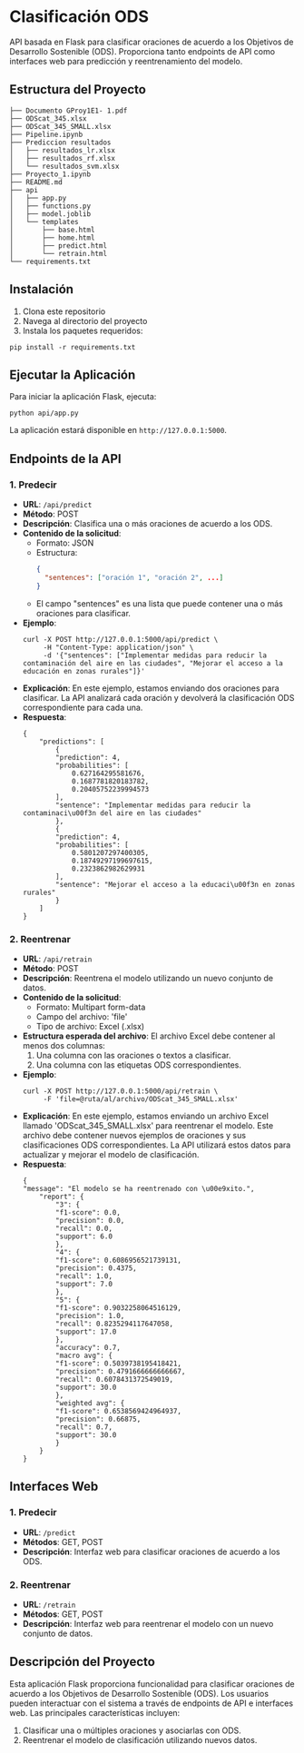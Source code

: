 # Clasificación ODS

API basada en Flask para clasificar oraciones de acuerdo a los Objetivos de Desarrollo Sostenible (ODS). Proporciona tanto endpoints de API como interfaces web para predicción y reentrenamiento del modelo.

## Estructura del Proyecto

```
├── Documento GProy1E1- 1.pdf
├── ODScat_345.xlsx
├── ODScat_345_SMALL.xlsx
├── Pipeline.ipynb
├── Prediccion resultados
│   ├── resultados_lr.xlsx
│   ├── resultados_rf.xlsx
│   └── resultados_svm.xlsx
├── Proyecto_1.ipynb
├── README.md
├── api
│   ├── app.py
│   ├── functions.py
│   ├── model.joblib
│   └── templates
│       ├── base.html
│       ├── home.html
│       ├── predict.html
│       └── retrain.html
└── requirements.txt
```

## Instalación

1. Clona este repositorio
2. Navega al directorio del proyecto
3. Instala los paquetes requeridos:

```
pip install -r requirements.txt
```

## Ejecutar la Aplicación

Para iniciar la aplicación Flask, ejecuta:

```
python api/app.py
```

La aplicación estará disponible en `http://127.0.0.1:5000`.

## Endpoints de la API

### 1. Predecir

- **URL**: `/api/predict`
- **Método**: POST
- **Descripción**: Clasifica una o más oraciones de acuerdo a los ODS.
- **Contenido de la solicitud**: 
  - Formato: JSON
  - Estructura:
    ```json
    {
      "sentences": ["oración 1", "oración 2", ...]
    }
    ```
  - El campo "sentences" es una lista que puede contener una o más oraciones para clasificar.
- **Ejemplo**:
  ```
  curl -X POST http://127.0.0.1:5000/api/predict \
       -H "Content-Type: application/json" \
       -d '{"sentences": ["Implementar medidas para reducir la contaminación del aire en las ciudades", "Mejorar el acceso a la educación en zonas rurales"]}'
  ```
- **Explicación**: En este ejemplo, estamos enviando dos oraciones para clasificar. La API analizará cada oración y devolverá la clasificación ODS correspondiente para cada una.
- **Respuesta**:
    ```
    {
        "predictions": [
            {
            "prediction": 4,
            "probabilities": [
                0.627164295581676,
                0.1687781820183782,
                0.20405752239994573
            ],
            "sentence": "Implementar medidas para reducir la contaminaci\u00f3n del aire en las ciudades"
            },
            {
            "prediction": 4,
            "probabilities": [
                0.5801207297400305,
                0.18749297199697615,
                0.2323862982629931
            ],
            "sentence": "Mejorar el acceso a la educaci\u00f3n en zonas rurales"
            }
        ]   
    }
    ```

### 2. Reentrenar

- **URL**: `/api/retrain`
- **Método**: POST
- **Descripción**: Reentrena el modelo utilizando un nuevo conjunto de datos.
- **Contenido de la solicitud**:
  - Formato: Multipart form-data
  - Campo del archivo: 'file'
  - Tipo de archivo: Excel (.xlsx)
- **Estructura esperada del archivo**:
  El archivo Excel debe contener al menos dos columnas:
  1. Una columna con las oraciones o textos a clasificar.
  2. Una columna con las etiquetas ODS correspondientes.
- **Ejemplo**:
  ```
  curl -X POST http://127.0.0.1:5000/api/retrain \
       -F 'file=@ruta/al/archivo/ODScat_345_SMALL.xlsx'
  ```
- **Explicación**: En este ejemplo, estamos enviando un archivo Excel llamado 'ODScat_345_SMALL.xlsx' para reentrenar el modelo. Este archivo debe contener nuevos ejemplos de oraciones y sus clasificaciones ODS correspondientes. La API utilizará estos datos para actualizar y mejorar el modelo de clasificación.
- **Respuesta**:
    ```
    {
    "message": "El modelo se ha reentrenado con \u00e9xito.",
        "report": {
            "3": {
            "f1-score": 0.0,
            "precision": 0.0,
            "recall": 0.0,
            "support": 6.0
            },
            "4": {
            "f1-score": 0.6086956521739131,
            "precision": 0.4375,
            "recall": 1.0,
            "support": 7.0
            },
            "5": {
            "f1-score": 0.9032258064516129,
            "precision": 1.0,
            "recall": 0.8235294117647058,
            "support": 17.0
            },
            "accuracy": 0.7,
            "macro avg": {
            "f1-score": 0.5039738195418421,
            "precision": 0.4791666666666667,
            "recall": 0.6078431372549019,
            "support": 30.0
            },
            "weighted avg": {
            "f1-score": 0.6538569424964937,
            "precision": 0.66875,
            "recall": 0.7,
            "support": 30.0
            }
        }
    }

    ```


## Interfaces Web

### 1. Predecir

- **URL**: `/predict`
- **Métodos**: GET, POST
- **Descripción**: Interfaz web para clasificar oraciones de acuerdo a los ODS.


### 2. Reentrenar

- **URL**: `/retrain`
- **Métodos**: GET, POST
- **Descripción**: Interfaz web para reentrenar el modelo con un nuevo conjunto de datos.


## Descripción del Proyecto

Esta aplicación Flask proporciona funcionalidad para clasificar oraciones de acuerdo a los Objetivos de Desarrollo Sostenible (ODS). Los usuarios pueden interactuar con el sistema a través de endpoints de API e interfaces web. Las principales características incluyen:

1. Clasificar una o múltiples oraciones y asociarlas con ODS.
2. Reentrenar el modelo de clasificación utilizando nuevos datos.
